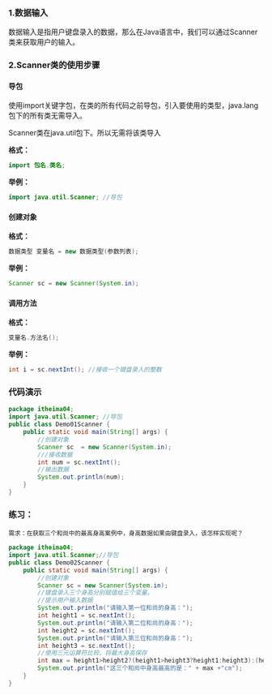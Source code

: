 ### 1.数据输入

​	数据输入是指用户键盘录入的数据，那么在Java语言中，我们可以通过Scanner类来获取用户的输入。

### 2.Scanner类的使用步骤

#### 导包

​	使用import关键字包，在类的所有代码之前导包，引入要使用的类型，java.lang包下的所有类无需导入。

Scanner类在java.util包下。所以无需将该类导入

**格式：**

```java
import 包名.类名; 
```

**举例：**

```java
import java.util.Scanner; //导包
```

#### 创建对象

**格式：**

```java
数据类型 变量名 = new 数据类型(参数列表);
```

**举例：**

```java
Scanner sc = new Scanner(System.in);
```

#### 调用方法

**格式：**

```java
变量名.方法名();
```

**举例：**

```java
int i = sc.nextInt(); //接收一个键盘录入的整数
```

### 代码演示

```java
package itheima04;
import java.util.Scanner; //导包
public class Demo01Scanner {
    public static void main(String[] args) {
        //创建对象
        Scanner sc  = new Scanner(System.in);
        ///接收数据
        int num = sc.nextInt();
        //输出数据
        System.out.println(num);
    }
}
```

### 练习：

  	需求：在获取三个和尚中的最高身高案例中，身高数据如果由键盘录入，该怎样实现呢？

```java
package itheima04;
import java.util.Scanner;//导包
public class Demo02Scanner {
    public static void main(String[] args) {
        //创建对象
        Scanner sc = new Scanner(System.in);
        //键盘录入三个身高分别赋值给三个变量。
        //提示用户输入数据
        System.out.println("请输入第一位和尚的身高：");
        int height1 = sc.nextInt();
        System.out.println("请输入第二位和尚的身高：");
        int height2 = sc.nextInt();
        System.out.println("请输入第三位和尚的身高：");
        int height3 = sc.nextInt();
        //使用三元运算符比较，将最大身高保存
        int max = height1>height2?(height1>height3?height1:height3):(height2>height3?height2:height3);
        System.out.println("这三个和尚中身高最高的是：" + max +"cm");
    }
}
```